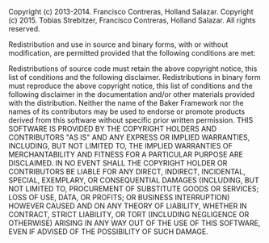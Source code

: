 Copyright (c) 2013-2014. Francisco Contreras, Holland Salazar.
Copyright (c) 2015. Tobias Strebitzer, Francisco Contreras, Holland Salazar.
All rights reserved.

Redistribution and use in source and binary forms, with or without modification, are
permitted provided that the following conditions are met:

Redistributions of source code must retain the above copyright notice, this list of
conditions and the following disclaimer.
Redistributions in binary form must reproduce the above copyright notice, this list of
conditions and the following disclaimer in the documentation and/or other materials
provided with the distribution.
Neither the name of the Baker Framework nor the names of its contributors may be used to
endorse or promote products derived from this software without specific prior written
permission.
THIS SOFTWARE IS PROVIDED BY THE COPYRIGHT HOLDERS AND CONTRIBUTORS "AS IS" AND ANY
EXPRESS OR IMPLIED WARRANTIES, INCLUDING, BUT NOT LIMITED TO, THE IMPLIED WARRANTIES
OF MERCHANTABILITY AND FITNESS FOR A PARTICULAR PURPOSE ARE DISCLAIMED. IN NO EVENT
SHALL THE COPYRIGHT HOLDER OR CONTRIBUTORS BE LIABLE FOR ANY DIRECT, INDIRECT,
INCIDENTAL, SPECIAL, EXEMPLARY, OR CONSEQUENTIAL DAMAGES (INCLUDING, BUT NOT LIMITED TO,
PROCUREMENT OF SUBSTITUTE GOODS OR SERVICES; LOSS OF USE, DATA, OR PROFITS; OR BUSINESS
INTERRUPTION) HOWEVER CAUSED AND ON ANY THEORY OF LIABILITY, WHETHER IN CONTRACT, STRICT
LIABILITY, OR TORT (INCLUDING NEGLIGENCE OR OTHERWISE) ARISING IN ANY WAY OUT OF THE USE
OF THIS SOFTWARE, EVEN IF ADVISED OF THE POSSIBILITY OF SUCH DAMAGE.